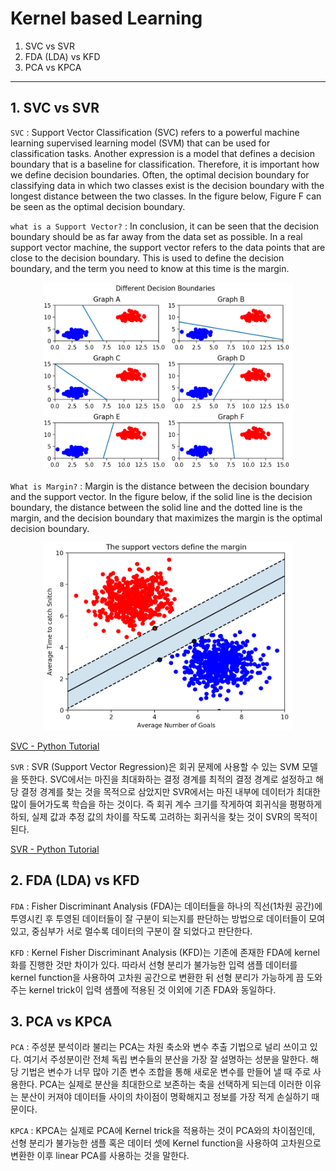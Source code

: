 # Kernel based Learning 

1. SVC vs SVR 
2. FDA (LDA) vs KFD 
3. PCA vs KPCA

---

## 1. SVC vs SVR 

`SVC` 
: Support Vector Classification (SVC) refers to a powerful machine learning supervised learning model (SVM) that can be used for classification tasks. Another expression is a model that defines a decision boundary that is a baseline for classification. Therefore, it is important how we define decision boundaries. Often, the optimal decision boundary for classifying data in which two classes exist is the decision boundary with the longest distance between the two classes. In the figure below, Figure F can be seen as the optimal decision boundary.

`what is a Support Vector?` 
: In conclusion, it can be seen that the decision boundary should be as far away from the data set as possible. In a real support vector machine, the support vector refers to the data points that are close to the decision boundary. This is used to define the decision boundary, and the term you need to know at this time is the margin.
<p align='center'><img src="./image/svm.png" width='400' height='300'></p>

`What is Margin?` 
: Margin is the distance between the decision boundary and the support vector. In the figure below, if the solid line is the decision boundary, the distance between the solid line and the dotted line is the margin, and the decision boundary that maximizes the margin is the optimal decision boundary.

<p align='center'><img src="./image/margin.png" width='400' height='300'></p>

[SVC - Python Tutorial](https://github.com/junginkim23/Business_Analytics_tutorial/blob/master/Kernel_based_learning/utils/svc.py)

`SVR`
: SVR (Support Vector Regression)은 회귀 문제에 사용할 수 있는 SVM 모델을 뜻한다. SVC에서는 마진을 최대화하는 결정 경계를 최적의 결정 경계로 설정하고 해당 결정 경계를 찾는 것을 목적으로 삼았지만 SVR에서는 마진 내부에 데이터가 최대한 많이 들어가도록 학습을 하는 것이다. 즉 회귀 계수 크기를 작게하여 회귀식을 평평하게 하되, 실제 값과 추정 값의 차이를 작도록 고려하는 회귀식을 찾는 것이 SVR의 목적이 된다. 

[SVR - Python Tutorial](https://github.com/junginkim23/Business_Analytics_tutorial/blob/master/Kernel_based_learning/utils/svr.py)

## 2. FDA (LDA) vs KFD 

`FDA` 
: Fisher Discriminant Analysis (FDA)는 데이터들을 하나의 직선(1차원 공간)에 투영시킨 후 투영된 데이터들이 잘 구분이 되는지를 판단하는 방법으로 데이터들이 모여 있고, 중심부가 서로 멀수록 데이터의 구분이 잘 되었다고 판단한다. 

`KFD` 
: Kernel Fisher Discriminant Analysis (KFD)는 기존에 존재한 FDA에 kernel화를 진행한 것만 차이가 있다. 따라서 선형 분리가 불가능한 입력 샘플 데이터를 kernel function을 사용하여 고차원 공간으로 변환한 뒤 선형 분리가 가능하게 끔 도와주는 kernel trick이 입력 샘플에 적용된 것 이외에 기존 FDA와 동일하다.

## 3. PCA vs KPCA 

`PCA` 
: 주성분 분석이라 불리는 PCA는 차원 축소와 변수 추출 기법으로 널리 쓰이고 있다. 여기서 주성분이란 전체 독립 변수들의 분산을 가장 잘 설명하는 성분을 말한다. 해당 기법은 변수가 너무 많아 기존 변수 조합을 통해 새로운 변수를 만들어 낼 때 주로 사용한다. PCA는 실제로 분산을 최대한으로 보존하는 축을 선택하게 되는데 이러한 이유는 분산이 커져야 데이터들 사이의 차이점이 명확해지고 정보를 가장 적게 손실하기 때문이다. 

`KPCA`
: KPCA는 실제로 PCA에 Kernel trick을 적용하는 것이 PCA와의 차이점인데, 선형 분리가 불가능한 샘플 혹은 데이터 셋에 Kernel function을 사용하여 고차원으로 변환한 이후 linear PCA를 사용하는 것을 말한다. 